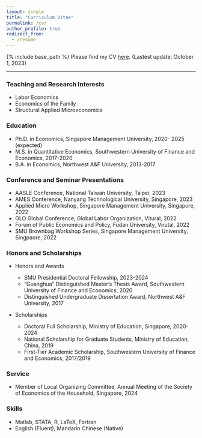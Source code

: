 ```yaml
---
layout: single
title: "Curriculum Vitae"
permalink: /cv/
author_profile: true
redirect_from:
  - /resume
---
```



{% include base_path %}
Please find my CV [here](https://Yutao-Wang-Econ.github.io/files/NEWCV.pdf). (Lastest update: October 1, 2023)

------
### Teaching and Research Interests
  * Labor Economics
  * Economics of the Family
  * Structural Applied Microeconomics

### Education
* Ph.D. in Economics, Singapore Management University, 2020- 2025 (expected)
* M.S. in Quantitative Economics, Southwestern University of Finance and Economics, 2017-2020
* B.A. in Economics, Northwest A&F University, 2013-2017

### Conference and Seminar Presentations
* AASLE Conference, National Taiwan University, Taipei, 2023
* AMES Conference, Nanyang Technological University, Singapore, 2023
* Applied Micro Workshop, Singapore Management University, Singapore, 2022
* GLO Global Conference, Global Labor Organization, Vitural, 2022
* Forum of Public Economics and Policy, Fudan University, Virutal, 2022
* SMU Brownbag Workshop Series, Singapore Management University, Singpaore, 2022

### Honors and Scholarships
* Honors and Awards
  * SMU Presidential Doctoral Fellowship, 2023-2024
  * “Guanghua” Distinguished Master’s Thesis Award, Southwestern University of Finance and Economics, 2020
  * Distinguished Undergraduate Dissertation Award, Northwest A&F University, 2017
 
* Scholarships
  * Doctoral Full Scholarship, Ministry of Education, Singapore, 2020-2024
  * National Scholarship for Graduate Students, Ministry of Education, China, 2019
  * First-Tier Academic Scholarship, Southwestern University of Finance and Economics, 2017/2019

### Service
* Member of Local Organizing Committee, Annual Meeting of the Society of Economics of the Household, Singapore, 2024

### Skills
* Matlab, STATA, R, LaTeX, Fortran
* English (Fluent), Mandarin Chinese (Native)
